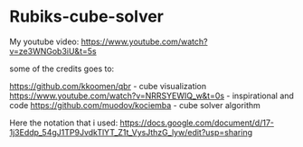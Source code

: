 # Rubiks-cube-solver

My youtube video: https://www.youtube.com/watch?v=ze3WNGob3iU&t=5s

some of the credits goes to:

https://github.com/kkoomen/qbr - cube visualization
https://www.youtube.com/watch?v=NRRSYEWIQ_w&t=0s - inspirational and code
https://github.com/muodov/kociemba - cube solver algorithm

Here the notation that i used: https://docs.google.com/document/d/17-1j3Eddp_54gJ1TP9JvdkTlYT_Z1t_VysJthzG_lyw/edit?usp=sharing
